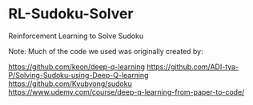 # RL-Sudoku-Solver
Reinforcement Learning to Solve Sudoku

Note: Much of the code we used was originally created by:

https://github.com/keon/deep-q-learning
https://github.com/ADI-tya-P/Solving-Sudoku-using-Deep-Q-learning
https://github.com/Kyubyong/sudoku
https://www.udemy.com/course/deep-q-learning-from-paper-to-code/

